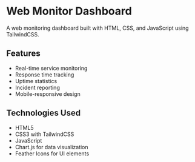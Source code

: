 # Web Monitor Dashboard

A web monitoring dashboard built with HTML, CSS, and JavaScript using TailwindCSS.

## Features

- Real-time service monitoring
- Response time tracking
- Uptime statistics
- Incident reporting
- Mobile-responsive design

## Technologies Used

- HTML5
- CSS3 with TailwindCSS
- JavaScript
- Chart.js for data visualization
- Feather Icons for UI elements